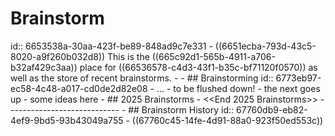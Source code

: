 # Brainstorm
id:: 6653538a-30aa-423f-be89-848ad9c7e331
	- ((6651ecba-793d-43c5-8020-a9f260b032d8)) This is the ((665c92d1-565b-4911-a706-b32af429c3aa)) place for ((66536578-c4d3-43f1-b35c-bf71120f0570)) as well as the store of recent brainstorms.
	-
	- ## Brainstorming
	  id:: 6773eb97-ec58-4c48-a017-cd0de2d82e08
		- ...
		- to be flushed down!
		- the next goes up
		- some ideas here
	- ## 2025 Brainstorms
		- <<End 2025 Brainstorms>>
		  ----------------------------
	- ## Brainstorm History
	  id:: 67760db9-eb82-4ef9-9bd5-93b43049a755
		- ((67760c45-14fe-4d91-88a0-923f50ed553c))